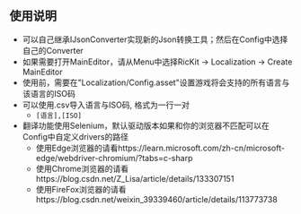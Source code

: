 ## 使用说明

- 可以自己继承IJsonConverter实现新的Json转换工具；然后在Config中选择自己的Converter
- 如果需要打开MainEditor，请从Menu中选择RicKit -> Localization -> Create MainEditor
- 使用前，需要在"Localization/Config.asset"设置游戏将会支持的所有语言与该语言的ISO码
- 可以使用.csv导入语言与ISO码, 格式为一行一对
  -  `[语言],[ISO]`
- 翻译功能使用Selenium，默认驱动版本如果和你的浏览器不匹配可以在Config中自定义drivers的路径
  - 使用Edge浏览器的请看https://learn.microsoft.com/zh-cn/microsoft-edge/webdriver-chromium/?tabs=c-sharp
  - 使用Chrome浏览器的请看https://blog.csdn.net/Z_Lisa/article/details/133307151
  - 使用FireFox浏览器的请看https://blog.csdn.net/weixin_39339460/article/details/113773738
